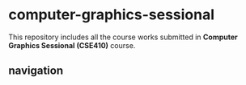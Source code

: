 # computer-graphics-sessional  
This repository includes all the course works submitted in **Computer Graphics Sessional (CSE410)** course.  
## navigation  
